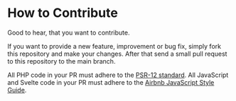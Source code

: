 # How to Contribute
Good to hear, that you want to contribute.

If you want to provide a new feature, improvement or bug fix, simply fork this repository and make your changes. After that send a small pull request to this repository to the main branch.

All PHP code in your PR must adhere to the [PSR-12 standard](https://www.php-fig.org/psr/psr-12/). All JavaScript and Svelte code in your PR must adhere to the [Airbnb JavaScript Style Guide](https://github.com/airbnb/javascript/blob/master/README.md).